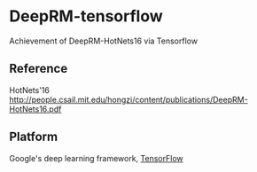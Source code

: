 # DeepRM-tensorflow
Achievement of DeepRM-HotNets16 via Tensorflow

## Reference

HotNets'16 <a href="http://people.csail.mit.edu/hongzi/content/publications/DeepRM-HotNets16.pdf">http://people.csail.mit.edu/hongzi/content/publications/DeepRM-HotNets16.pdf</a>

## Platform

Google's deep learning framework, <a href="https://github.com/tensorflow/tensorflow">TensorFlow</a>